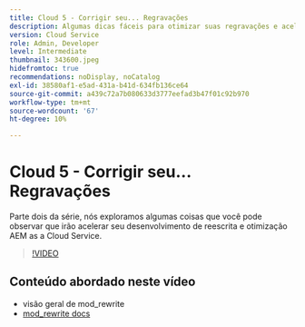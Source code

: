 ```yaml
---
title: Cloud 5 - Corrigir seu... Regravações
description: Algumas dicas fáceis para otimizar suas regravações e acelerar seu site
version: Cloud Service
role: Admin, Developer
level: Intermediate
thumbnail: 343600.jpeg
hidefromtoc: true
recommendations: noDisplay, noCatalog
exl-id: 38580af1-e5ad-431a-b41d-634fb136ce64
source-git-commit: a439c72a7b080633d3777eefad3b47f01c92b970
workflow-type: tm+mt
source-wordcount: '67'
ht-degree: 10%

---
```


# Cloud 5 - Corrigir seu... Regravações

Parte dois da série, nós exploramos algumas coisas que você pode observar que irão acelerar seu desenvolvimento de reescrita e otimização AEM as a Cloud Service.

>[!VIDEO](https://video.tv.adobe.com/v/343600?quality=12&learn=on)

## Conteúdo abordado neste vídeo

+ visão geral de mod_rewrite
+ [mod_rewrite docs](https://httpd.apache.org/docs/current/mod/mod_rewrite.html)
